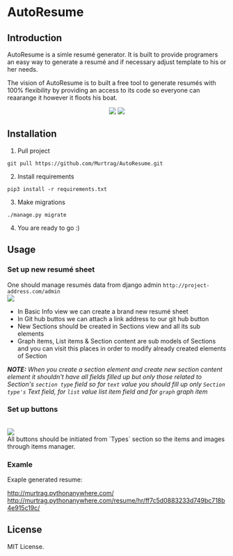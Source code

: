 # AutoResume
## Introduction
AutoResume is a simle resumé generator. It is built to provide programers an easy way to generate a resumé and if necessary adjust template to his or her needs.

The vision of AutoResume is to built a free tool to generate resumés with 100% flexibility by providing an access to its code
so everyone can reaarange it however it floots his boat.
<p align="center">
    <img src="https://i.imgur.com/TBKzjAS.png"/>
    <img src="https://github.com/Murtrag/AutoResume/assets/19934843/eebf43c0-a8be-4765-a1bd-03495da27e5c" />

</p>

## Installation
1. Pull project
```
git pull https://github.com/Murtrag/AutoResume.git
```
2. Install requirements
```
pip3 install -r requirements.txt
```
3. Make migrations
```
./manage.py migrate
```
4. You are ready to go :)
## Usage
### Set up new resumé sheet 
One should manage resumés data from django admin `http://project-address.com/admin`
<br />
<img src="https://imgur.com/nVvadIj.png"/>
<br />
* In Basic Info view we can create a brand new resumé sheet
* In Git hub buttos we can attach a link address to our git hub button
* New Sections should be created in Sections view and all its sub elements
* Graph items, List items & Section content are sub models of Sections and you can visit this places in order to modify already created elements of Section

*__NOTE:__ When you create a section element and create new section content element it shouldn't have all fields filled up but only those related to Section's `section type` field
so for `text` value you should fill up only `Section type's` Text field, for `list` value list item field and for `graph` graph item*

### Set up buttons
<br />
<img src="https://imgur.com/t0r5SCr.png"/>
<br />
All buttons should be initiated from `Types` section so the items and images through items manager.
<br />

### Examle
Exaple generated resume:

<a href="http://murtrag.pythonanywhere.com">http://murtrag.pythonanywhere.com/</a>
<br />
<a href="http://murtrag.pythonanywhere.com/resume/hr/ff7c5d0883233d749bc718b4e915c19c/">
<a href="http://murtrag.pythonanywhere.com/resume/hr/ff7c5d0883233d749bc718b4e915c19c/">http://murtrag.pythonanywhere.com/resume/hr/ff7c5d0883233d749bc718b4e915c19c/</a>
## License
MIT License.
